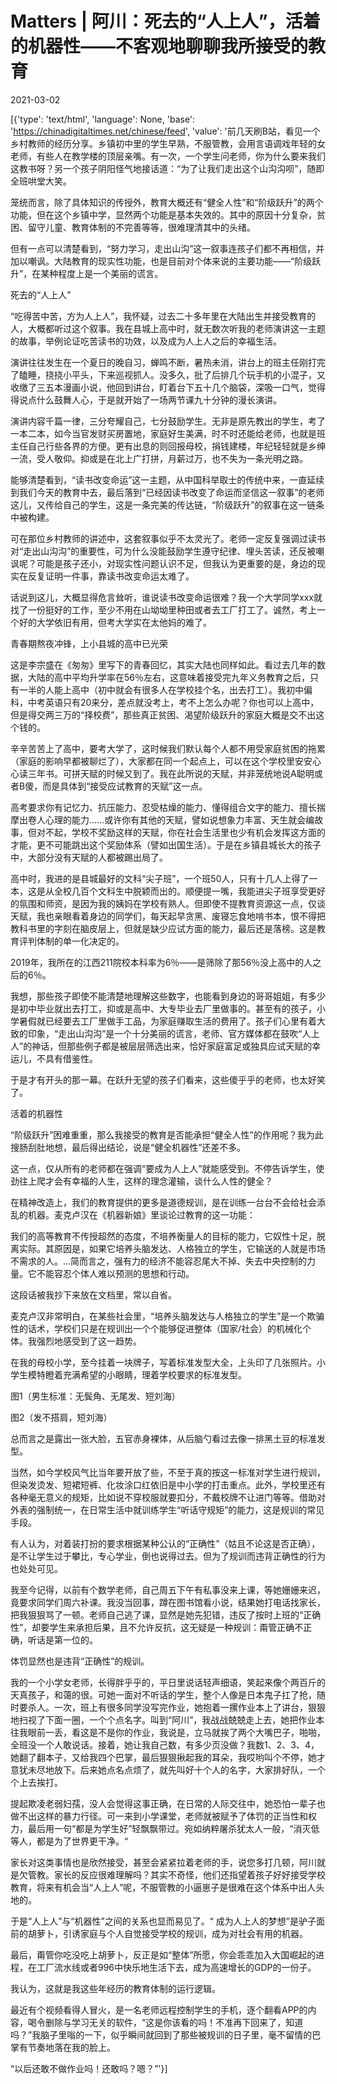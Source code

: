 # Matters | 阿川：死去的“人上人”，活着的机器性——不客观地聊聊我所接受的教育

2021-03-02

[{'type': 'text/html', 'language': None, 'base': 'https://chinadigitaltimes.net/chinese/feed', 'value': '前几天刷B站，看见一个乡村教师的经历分享。乡镇初中里的学生早熟，不服管教，会用言语调戏年轻的女老师，有些人在教学楼的顶层亲嘴。有一次，一个学生问老师，你为什么要来我们这教书呀？另一个孩子阴阳怪气地接话道：“为了让我们走出这个山沟沟呗”，随即全班哄堂大笑。

笼统而言，除了具体知识的传授外，教育大概还有“健全人性”和“阶级跃升”的两个功能，但在这个乡镇中学，显然两个功能是基本失效的。其中的原因十分复杂，贫困、留守儿童、教育体制的不完善等等，很难理清其中的头绪。

但有一点可以清楚看到，“努力学习，走出山沟”这一叙事连孩子们都不再相信，并加以嘲讽。大陆教育的现实性功能，也是目前对个体来说的主要功能——“阶级跃升”，在某种程度上是一个美丽的谎言。

死去的“人上人”

“吃得苦中苦，方为人上人”，我怀疑，过去二十多年里在大陆出生并接受教育的人，大概都听过这个叙事。我在县城上高中时，就无数次听我的老师演讲这一主题的故事，举例论证吃苦读书的功效，以及成为人上人之后的幸福生活。

演讲往往发生在一个夏日的晚自习，蝉鸣不断，暑热未消，讲台上的班主任刚打完了瞌睡，挠挠小平头，下来巡视抓人。没多久，批了后排几个玩手机的小混子，又收缴了三五本漫画小说，他回到讲台，盯着台下五十几个脑袋，深吸一口气，觉得得说点什么鼓舞人心，于是就开始了一场两节课九十分钟的漫长演讲。

演讲内容千篇一律，三分夸耀自己，七分鼓励学生。无非是原先教出的学生，考了一本二本，如今当官发财买房置地，家庭好生美满，时不时还能给老师，也就是班主任自己行些各界的方便。更有出息的则回报母校，捐钱建楼，年纪轻轻就是乡绅一流，受人敬仰。抑或是在北上广打拼，月薪过万，也不失为一条光明之路。

能够清楚看到，“读书改变命运”这一主题，从中国科举取士的传统中来，一直延续到我们今天的教育中去，最后落到“已经因读书改变了命运而坚信这一叙事”的老师这儿，又传给自己的学生，这是一条完美的传达链，“阶级跃升”的叙事在这一链条中被构建。

可在那位乡村教师的讲述中，这套叙事似乎不太灵光了。老师一定反复强调过读书对“走出山沟沟”的重要性，可为什么没能鼓励学生遵守纪律、埋头苦读，还反被嘲讽呢？可能是孩子还小，对现实性问题认识不足，但我认为更重要的是，身边的现实在反复证明一件事，靠读书改变命运太难了。

话说到这儿，大概显得危言耸听，谁说读书改变命运很难？我一个大学同学xxx就找了一份挺好的工作，至少不用在山坳坳里种田或者去工厂打工了。诚然，考上一个好的大学依旧有用，但考大学实在太他妈的难了。



青春期熬夜冲锋，上小县城的高中已光荣



这是李宗盛在《匆匆》里写下的青春回忆，其实大陆也同样如此。看过去几年的数据，大陆的高中平均升学率在56％左右，这意味着接受完九年义务教育之后，只有一半的人能上高中（初中就会有很多人在学校挂个名，出去打工）。我初中偏科，中考英语只有20来分，差点就没考上，考不上怎么办呢？你也可以上高中，但是得交两三万的“择校费”，那些真正贫困、渴望阶级跃升的家庭大概是交不出这个钱的。

辛辛苦苦上了高中，要考大学了，这时候我们默认每个人都不用受家庭贫困的拖累（家庭的影响早都被聊烂了），大家都在同一个起点上，可以在这个学校里安安心心读三年书。可拼天赋的时候又到了。我在此所说的天赋，并非笼统地说A聪明或者B傻，而是具体到“接受应试教育的天赋”这一点。

高考要求你有记忆力、抗压能力、忍受枯燥的能力、懂得组合文字的能力、擅长揣摩出卷人心理的能力&#8230;&#8230;或许你有其他的天赋，譬如说想象力丰富、天生就会编故事，但对不起，学校不奖励这样的天赋，你在社会生活里也少有机会发挥这方面的才能，更不可能跳出这个奖励体系（譬如出国生活）。于是在乡镇县城长大的孩子中，大部分没有天赋的人都被踢出局了。

高中时，我进的是县城最好的文科“尖子班”，一个班50人，只有十几人上得了一本，这是从全校几百个文科生中脱颖而出的。顺便提一嘴，我能进尖子班享受更好的氛围和师资，是因为我的姨妈在学校有熟人。但即使不提教育资源这一点，仅谈天赋，我也亲眼看着身边的同学们，每天起早贪黑、废寝忘食地啃书本，恨不得把教科书里的字刻在脑皮层上，但就是缺少应试方面的能力，最后还是落榜。这是教育评判体制的单一化决定的。

2019年，我所在的江西211院校本科率为6％——是筛除了那56％没上高中的人之后的6％。

我想，那些孩子即使不能清楚地理解这些数字，也能看到身边的哥哥姐姐，有多少是初中毕业就出去打工，抑或是高中、大专毕业去厂里做事的。甚至有的孩子，小学暑假就已经要去工厂里做手工品，为家庭赚取生活的费用了。孩子们心里有着大致的印象，“走出山沟沟”是一个十分美丽的谎言，老师、官方媒体都在鼓吹“人上人”的神话，但那些例子都是被层层筛选出来，恰好家庭富足或独具应试天赋的幸运儿，不具有借鉴性。

于是才有开头的那一幕。在跃升无望的孩子们看来，这些傻乎乎的老师，也太好笑了。

活着的机器性

“阶级跃升”困难重重，那么我接受的教育是否能承担“健全人性”的作用呢？我为此搜肠刮肚地想，最后得出结论，说是“健全机器性”还差不多。

这一点，仅从所有的老师都在强调“要成为人上人”就能感受到。不停告诉学生，使劲往上爬才会有幸福的人生，这样的理念灌输，谈什么人性的健全？

在精神改造上，我们的教育提供的更多是道德规训，是在训练一台台不会给社会添乱的机器。麦克卢汉在《机器新娘》里谈论过教育的这一功能：



我们的高等教育不传授超然的态度，不培养衡量人的目标的能力，它奴性十足，脱离实际。其原因是，如果它培养头脑发达、人格独立的学生，它输送的人就是市场不需求的人。…简而言之，强有力的经济不能容忍尾大不掉、失去中央控制的力量。它不能容忍个体人难以预测的思想和行动。



这段话被我抄下来放在文档里，常以自省。

麦克卢汉非常明白，在某些社会里，“培养头脑发达与人格独立的学生”是一个欺骗性的话术，学校们只是在规训出一个个能够促进整体（国家/社会）的机械化个体。我强烈地感受到了这一趋势。

在我的母校小学，至今挂着一块牌子，写着标准发型大全，上头印了几张照片。小学生模特瞪着充满希望的小眼睛，理着学校要求的标准发型。

图1（男生标准：无鬓角、无尾发、短刘海）

图2（发不搭肩，短刘海）

总而言之是露出一张大脸，五官赤身裸体，从后脑勺看过去像一排黑土豆的标准发型。

当然，如今学校风气比当年要开放了些，不至于真的按这一标准对学生进行规训，但染发烫发、短裙短裤、化妆涂口红依旧是中小学的打击重点。此外，学校里还有各种毫无意义的规矩，比如说不穿校服就要扣分，不戴校牌不让进门等等。借助对外表的强制统一，在日常生活中就训练学生“听话守规矩”的能力，这是规训的常见手段。

有人认为，对着装打扮的要求根据某种公认的“正确性”（姑且不论这是否正确），是不让学生过于攀比，专心学业，倒也说得过去。但为了规训而违背正确性的行为也处处可见。

我至今记得，以前有个数学老师，自己周五下午有私事没来上课，等她姗姗来迟，竟要求同学们周六补课。我没当回事，蹲在图书馆看小说，结果她打电话找家长，把我狠狠骂了一顿。老师自己逃了课，显然是她先犯错，违反了按时上班的“正确性”，却要学生来承担后果，且不允许反抗，这无疑是一种规训：甭管正确不正确，听话是第一位的。

体罚显然也是违背“正确性”的规训。

我的一个小学女老师，长得胖乎乎的，平日里说话轻声细语，笑起来像个两百斤的天真孩子，和蔼的很。可她一面对不听话的学生，整个人像是日本鬼子扛了抢，随时要杀人。一次，班上有很多同学没写完作业，她抱着一摞作业本上了讲台，狠狠地扫视了下面一圈，一个个点名字。叫到“阿川”，我战战兢兢走上去，她把作业本往我眼前一丢，看这是不是你的作业，我说是，立马就挨了两个大嘴巴子，啪啪，全班没一个人敢说话。接着，她让我自己数，有多少页没做？我数1、2、3、4，她翻了翻本子，又给我四个巴掌，最后狠狠揪起我的耳朵，我哎哟叫个不停，她才意犹未尽地放下。后来她点名点烦了，就先叫好十个人的名字，大家排好队，一个个上去挨打。

提起欺凌老弱妇孺，没人会觉得这事正确，在日常的人际交往中，她恐怕一辈子也做不出这样的暴力行径。可一来到小学课堂，老师就被赋予了体罚的正当性和权力，最后用一句“都是为学生好”轻飘飘带过。宛如纳粹屠杀犹太人一般，“消灭低等人，都是为了世界更干净。“

家长对这类事情也是欣然接受，甚至会紧紧拉着老师的手，说您多打几顿，阿川就是欠管教。家长的反应很难理解吗？其实不奇怪，他们还指望着孩子好好接受学校教育，将来有机会当“人上人”呢，不服管教的小逼崽子是很难在这个体系中出人头地的。

于是“人上人”与“机器性”之间的关系也显而易见了。“ 成为人上人的梦想”是驴子面前的胡萝卜，引诱家庭与个人自觉接受学校的规训，成为对社会有用的机器。

最后，甭管你吃没吃上胡萝卜，反正是如“整体”所愿，你会乖乖加入大国崛起的进程，在工厂流水线或者996中快乐地生活下去，成为高速增长的GDP的一份子。

我认为，这就是我这些年经历的教育体制的运行逻辑。

最近有个视频看得人冒火，是一名老师远程控制学生的手机，逐个翻看APP的内容，喝令删除与学习无关的软件，“这是你该看的吗！不准再下回来了，知道吗？”我脑子里嗡的一下，似乎瞬间就回到了那些被规训的日子里，毫不留情的巴掌有节奏地落在我的脸上。

“以后还敢不做作业吗！还敢吗？嗯？”'}]